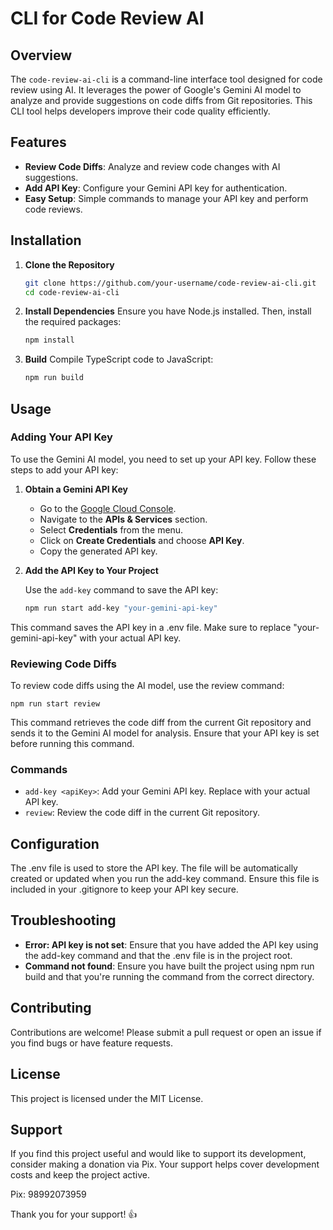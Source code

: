 # CLI for Code Review AI

## Overview

The `code-review-ai-cli` is a command-line interface tool designed for code review using AI. It leverages the power of Google's Gemini AI model to analyze and provide suggestions on code diffs from Git repositories. This CLI tool helps developers improve their code quality efficiently.

## Features

- **Review Code Diffs**: Analyze and review code changes with AI suggestions.
- **Add API Key**: Configure your Gemini API key for authentication.
- **Easy Setup**: Simple commands to manage your API key and perform code reviews.

## Installation

1. **Clone the Repository**

   ```bash
   git clone https://github.com/your-username/code-review-ai-cli.git
   cd code-review-ai-cli

2. **Install Dependencies**
   Ensure you have Node.js installed. Then, install the required packages:

   ```bash
   npm install

3. **Build**
   Compile TypeScript code to JavaScript:

   ```bash
   npm run build

## Usage
### Adding Your API Key
To use the Gemini AI model, you need to set up your API key. Follow these steps to add your API key:

1. **Obtain a Gemini API Key**

   - Go to the [Google Cloud Console](https://console.cloud.google.com/).
   - Navigate to the **APIs & Services** section.
   - Select **Credentials** from the menu.
   - Click on **Create Credentials** and choose **API Key**.
   - Copy the generated API key.

2. **Add the API Key to Your Project**

   Use the `add-key` command to save the API key:

   ```bash
   npm run start add-key "your-gemini-api-key"

  This command saves the API key in a .env file. Make sure to replace "your-gemini-api-key" with your actual API key.

### Reviewing Code Diffs

To review code diffs using the AI model, use the review command:

    npm run start review

This command retrieves the code diff from the current Git repository and sends it to the Gemini AI model for analysis. Ensure that your API key is set before running this command.

### Commands

- `add-key <apiKey>`: Add your Gemini API key. Replace <apiKey> with your actual API key.
- `review`: Review the code diff in the current Git repository.

## Configuration
The .env file is used to store the API key. The file will be automatically created or updated when you run the add-key command. Ensure this file is included in your .gitignore to keep your API key secure.

## Troubleshooting
- **Error: API key is not set**: Ensure that you have added the API key using the add-key command and that the .env file is in the project root.
- **Command not found**: Ensure you have built the project using npm run build and that you're running the command from the correct directory.

## Contributing
Contributions are welcome! Please submit a pull request or open an issue if you find bugs or have feature requests.

## License
This project is licensed under the MIT License.

## Support

If you find this project useful and would like to support its development, consider making a donation via Pix. Your support helps cover development costs and keep the project active.

Pix: 98992073959

Thank you for your support! 👍

